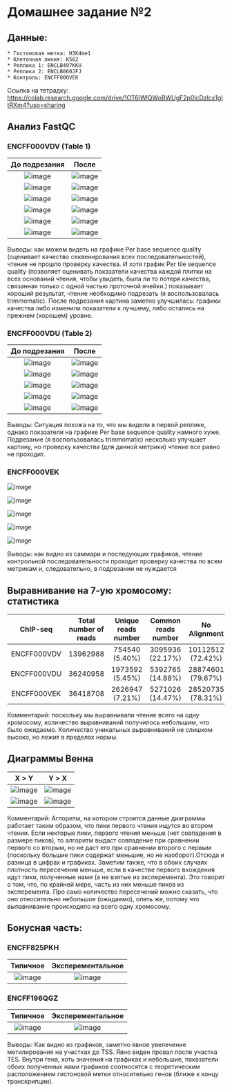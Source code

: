 # Домашнее задание №2

## Данные:
    * Гистоновая метка: H3K4me1
    * Клеточная линия: K562
    * Реплика 1: ENCLB497KKU
    * Реплика 2: ENCLB060JFJ
    * Контроль: ENCFF000VEK 

Ссылка на тетрадку: https://colab.research.google.com/drive/1OT6iWlQWoBWUgF2p0lcDzlcx1gItRXm4?usp=sharing

## Анализ FastQC
### ENCFF000VDV (Table 1)
До подрезания             |  После
:-------------------------:|:-------------------------:
![image](https://github.com/mylifeclosetwice/hse_hw2_chip/assets/71773580/b829c309-4139-4766-9481-08373af5310a) | ![image](https://github.com/mylifeclosetwice/hse_hw2_chip/assets/71773580/b9211976-257e-43c2-94be-2ee9120c2f4b)
![image](https://github.com/mylifeclosetwice/hse_hw2_chip/assets/71773580/1e4f067a-49aa-43b0-9277-b551cdfc687f) | ![image](https://github.com/mylifeclosetwice/hse_hw2_chip/assets/71773580/cea9ff3c-17d3-49b1-8c3b-0c69e66ea645)
![image](https://github.com/mylifeclosetwice/hse_hw2_chip/assets/71773580/5ecf20fe-e502-4577-a0b6-759d54ce7661) | ![image](https://github.com/mylifeclosetwice/hse_hw2_chip/assets/71773580/c498adf4-4509-4113-b848-f589cb94b5fe)
![image](https://github.com/mylifeclosetwice/hse_hw2_chip/assets/71773580/dd1f82dd-eeb3-420a-94fa-7d96433853f1) | ![image](https://github.com/mylifeclosetwice/hse_hw2_chip/assets/71773580/aab9a36c-ab18-418d-ad55-2e2a829da14f)
![image](https://github.com/mylifeclosetwice/hse_hw2_chip/assets/71773580/d412145b-1bad-40a1-8b51-70433bb607f4) | ![image](https://github.com/mylifeclosetwice/hse_hw2_chip/assets/71773580/32a29cce-b115-4a67-a51e-68bc27c2d59a)
![image](https://github.com/mylifeclosetwice/hse_hw2_chip/assets/71773580/a52bf68c-d5bb-46e3-b907-f61c67138d4d) | ![image](https://github.com/mylifeclosetwice/hse_hw2_chip/assets/71773580/051a0303-5bf2-4d8a-a82c-3ad32dfb9faf)

Выводы: как можем видеть на графике Per base sequence quality (оценивает качество секвенирования всех последовательностей), чтение не прошло проверку качества. И хотя график Per tile sequence quality (позволяет оценивать показатели качества каждой плитки на всех оснований чтения, чтобы увидеть, была ли то потеря качества, связанная только с одной частью проточной ячейки.) показывает хороший результат, чтение необходимо подрезать (я воспользовалась trimmomatic). После подрезания картина заметно улучшилась: графики качества либо изменили показатели к лучшему, либо остались на прежнем (хорошем) уровне.   

### ENCFF000VDU (Table 2)
До подрезания             |  После
:-------------------------:|:-------------------------:
![image](https://github.com/mylifeclosetwice/hse_hw2_chip/assets/71773580/d38ebccd-e8ce-47fa-a7b9-81dd6bbe3eee) | ![image](https://github.com/mylifeclosetwice/hse_hw2_chip/assets/71773580/e9f296a8-3850-4d01-a879-1cc9a9fc892f)
![image](https://github.com/mylifeclosetwice/hse_hw2_chip/assets/71773580/224d95b5-a3ba-4d0b-866a-103e84a08ffb) | ![image](https://github.com/mylifeclosetwice/hse_hw2_chip/assets/71773580/50aebfc8-96f6-4967-be93-a3b7c858182e)
![image](https://github.com/mylifeclosetwice/hse_hw2_chip/assets/71773580/3c4f38f1-a86c-42b0-a7b6-8dc1be121271) | ![image](https://github.com/mylifeclosetwice/hse_hw2_chip/assets/71773580/55a4ce60-c189-4b94-aac8-8de9a4e502e1) 
![image](https://github.com/mylifeclosetwice/hse_hw2_chip/assets/71773580/6e7c89ff-8fb1-4d4e-9b45-776da06449aa) | ![image](https://github.com/mylifeclosetwice/hse_hw2_chip/assets/71773580/dbfa5c7f-d9cf-4305-90a5-b173e4027247)
![image](https://github.com/mylifeclosetwice/hse_hw2_chip/assets/71773580/c690b467-6c8e-4188-bf2d-870bb6377c38) | ![image](https://github.com/mylifeclosetwice/hse_hw2_chip/assets/71773580/75f242f1-943c-455a-8b90-2db7e034514c)

Выводы: Ситуация похожа на то, что мы видели в первой реплике, однако показатели на графике Per base sequence quality намного хуже. Подрезание (я воспользовалась trimmomatic) несколько улучшает картину, но проверку качества (для данной метрики) чтение все равно не проходит.

### ENCFF000VEK
![image](https://github.com/mylifeclosetwice/hse_hw2_chip/assets/71773580/7ce0ceb6-f247-4f5b-8839-81776b02fcd3) 

![image](https://github.com/mylifeclosetwice/hse_hw2_chip/assets/71773580/99d85491-4b9f-4ecb-9ff4-b4cbb3994e96) 

![image](https://github.com/mylifeclosetwice/hse_hw2_chip/assets/71773580/b28eff5a-628c-4805-a7db-19d0c656582a)

![image](https://github.com/mylifeclosetwice/hse_hw2_chip/assets/71773580/238177bf-c72b-4038-90d5-d6a9fd593818) 

![image](https://github.com/mylifeclosetwice/hse_hw2_chip/assets/71773580/e09fbd98-1e02-4068-b0d1-cc706c5e9057)

Выводы: как видно из саммари и последующих графиков, чтение контрольной последовательности проходит проверку качества по всем метрикам и, следовательно, в подрезании не нуждается   

## Выравнивание на 7-ую хромосому: статистика

ChIP-seq	| Total number of reads |	Unique reads number |	Common reads number |	No Alignment
:-------------------------:|:-------------------------:|:-------------------------:|:-------------------------:|:-------------------------:
ENCFF000VDV	| 13962988 |	754540 (5.40%)	 | 3095936 (22.17%) |	10112512 (72.42%)
ENCFF000VDU	| 36240958 |	1973592 (5.45%) |	5392765 (14.88%) |	28874601 (79.67%)
ENCFF000VEK	| 36418708 |	2626947 (7.21%) |	5271026 (14.47%) |	28520735 (78.31%)

Комментарий: поскольку мы выравнивали чтение всего на одну хромосому, количество выравниваний получилось небольшим, что было ожидаемо. Количество уникальных выравниваний не слишком высоко, но лежит в пределах нормы. 

## Диаграммы Венна
X > Y             |  Y > X
:-------------------------:|:-------------------------:
![image](https://github.com/mylifeclosetwice/hse_hw2_chip/assets/71773580/1dadc810-2f52-49d6-b39a-0604f2718ec0) | ![image](https://github.com/mylifeclosetwice/hse_hw2_chip/assets/71773580/1688b3ff-d370-4732-9a2b-f44198685957)
![image](https://github.com/mylifeclosetwice/hse_hw2_chip/assets/71773580/f58b7f56-a9ab-4bd9-9150-ca1e4b532188) | ![image](https://github.com/mylifeclosetwice/hse_hw2_chip/assets/71773580/91fca8fa-0205-45e6-99ba-bc5580d241e7)

Комментарий: Аглоритм, на котором строятся данные диаграммы работает таким образом, что пики первого чтения ищутся во втором чтении. Если некторые пики, первого чтения меньше (нет совпадения в размере пиков), то алгоритм выдаст совпадение при сравнении первого со вторым, но не даст его при сравнении второго с первым (поскольку большие пики содержат меньшие, но не наоборот).Отсюда и разница в цифрах и графиках. Заметим также, что в обоих случаях плотность пересечения меньше, если в качестве первого вхождения идут пики, полученные нами (а не взятые из эксперемента). Это говорит о том, что, по крайней мере, часть из них меньше пиков из эксперемента. Про само количество пересечений можно сказать, что оно относительно небольшое (ожидаемо), опять же, потому что выпавнивание происходило на всего одну хромосому.

## Бонусная часть:
### ENCFF825PKH

Типичное             |  Эксперементальное
:-------------------------:|:-------------------------:
![image](https://github.com/mylifeclosetwice/hse_hw2_chip/assets/71773580/1cc272a4-e544-4ee1-a7a5-4a233e8f5501) | ![image](https://github.com/mylifeclosetwice/hse_hw2_chip/assets/71773580/9afab55a-aff5-43ea-9630-54818d4e8a2e)

### ENCFF196QGZ

Типичное             |  Эксперементальное
:-------------------------:|:-------------------------:
![image](https://github.com/mylifeclosetwice/hse_hw2_chip/assets/71773580/349810c7-d103-42de-9e40-770e83ebde56) | ![image](https://github.com/mylifeclosetwice/hse_hw2_chip/assets/71773580/072cedf1-766e-4354-9280-dbb9539f1027)

Выводы: Как видно из графиков, заметно явное увелечение метилирования на участках до TSS. Явно виден провал после участка TES.
Внутри гена, хоть значения на графиках и небольшие, паказатели обоих полученных нами графиков соотносятся с теоретическим расположением гистоновой метки относительно генов (ближе к концу транскрипции).  















